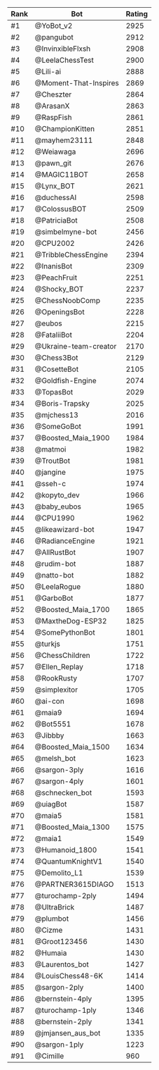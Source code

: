 Rank|Bot|Rating
---|---|---
#1|@YoBot_v2|2925
#2|@pangubot|2912
#3|@InvinxibleFlxsh|2908
#4|@LeelaChessTest|2900
#5|@Lili-ai|2888
#6|@Moment-That-Inspires|2869
#7|@Cheszter|2864
#8|@ArasanX|2863
#9|@RaspFish|2861
#10|@ChampionKitten|2851
#11|@mayhem23111|2848
#12|@Weiawaga|2696
#13|@pawn_git|2676
#14|@MAGIC11BOT|2658
#15|@Lynx_BOT|2621
#16|@duchessAI|2598
#17|@ColossusBOT|2509
#18|@PatriciaBot|2508
#19|@simbelmyne-bot|2456
#20|@CPU2002|2426
#21|@TribbleChessEngine|2394
#22|@InanisBot|2309
#23|@PeachFruit|2251
#24|@Shocky_BOT|2237
#25|@ChessNoobComp|2235
#26|@OpeningsBot|2228
#27|@eubos|2215
#28|@FataliiBot|2204
#29|@Ukraine-team-creator|2170
#30|@Chess3Bot|2129
#31|@CosetteBot|2105
#32|@Goldfish-Engine|2074
#33|@TopasBot|2029
#34|@Boris-Trapsky|2025
#35|@mjchess13|2016
#36|@SomeGoBot|1991
#37|@Boosted_Maia_1900|1984
#38|@matmoi|1982
#39|@TroutBot|1981
#40|@jangine|1975
#41|@sseh-c|1974
#42|@kopyto_dev|1966
#43|@baby_eubos|1965
#44|@CPU1990|1962
#45|@likeawizard-bot|1947
#46|@RadianceEngine|1921
#47|@AllRustBot|1907
#48|@rudim-bot|1887
#49|@natto-bot|1882
#50|@LeelaRogue|1880
#51|@GarboBot|1877
#52|@Boosted_Maia_1700|1865
#53|@MaxtheDog-ESP32|1825
#54|@SomePythonBot|1801
#55|@turkjs|1751
#56|@ChessChildren|1722
#57|@Ellen_Replay|1718
#58|@RookRusty|1707
#59|@simplexitor|1705
#60|@ai-con|1698
#61|@maia9|1694
#62|@Bot5551|1678
#63|@Jibbby|1663
#64|@Boosted_Maia_1500|1634
#65|@melsh_bot|1623
#66|@sargon-3ply|1616
#67|@sargon-4ply|1601
#68|@schnecken_bot|1593
#69|@uiagBot|1587
#70|@maia5|1581
#71|@Boosted_Maia_1300|1575
#72|@maia1|1549
#73|@Humanoid_1800|1541
#74|@QuantumKnightV1|1540
#75|@Demolito_L1|1539
#76|@PARTNER3615DIAGO|1513
#77|@turochamp-2ply|1494
#78|@UltraBrick|1487
#79|@plumbot|1456
#80|@Cizme|1431
#81|@Groot123456|1430
#82|@Humaia|1430
#83|@Laurentos_bot|1427
#84|@LouisChess48-6K|1414
#85|@sargon-2ply|1400
#86|@bernstein-4ply|1395
#87|@turochamp-1ply|1346
#88|@bernstein-2ply|1341
#89|@jmjansen_aus_bot|1335
#90|@sargon-1ply|1223
#91|@Cimille|960
